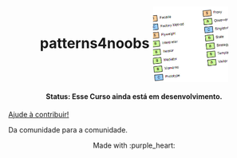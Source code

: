 <h1 align="center">
  patterns4noobs
<img align="center" src="./assets/img/logo.jpg" alt="" width="30%">
<h4 align="center"><strong>Status:</strong> Esse Curso ainda está em desenvolvimento.</h4>

</h1>

[Ajude à contribuir!](CONTRIB.md)

Da comunidade para a comunidade.

<p align="center">Made with :purple_heart:</p>
